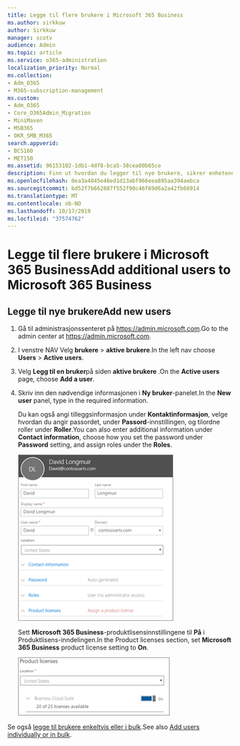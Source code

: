 ```yaml
---
title: Legge til flere brukere i Microsoft 365 Business
ms.author: sirkkuw
author: Sirkkuw
manager: scotv
audience: Admin
ms.topic: article
ms.service: o365-administration
localization_priority: Normal
ms.collection:
- Adm_O365
- M365-subscription-management
ms.custom:
- Adm_O365
- Core_O365Admin_Migration
- MiniMaven
- MSB365
- OKR_SMB_M365
search.appverid:
- BCS160
- MET150
ms.assetid: 96153102-1db1-4df8-bca5-38cea80b65ce
description: Finn ut hvordan du legger til nye brukere, sikrer enhetene deres og tilordner roller i Microsoft 365 Business.
ms.openlocfilehash: 0ea3a4845e46ed1d13abf966eea895aa394aebca
ms.sourcegitcommit: bd52f7b662887f552f90c46f69d6a2a42fb66914
ms.translationtype: MT
ms.contentlocale: nb-NO
ms.lasthandoff: 10/17/2019
ms.locfileid: "37574762"
---
```

# <a name="add-additional-users-to-microsoft-365-business"></a><span data-ttu-id="78e8e-103">Legge til flere brukere i Microsoft 365 Business</span><span class="sxs-lookup"><span data-stu-id="78e8e-103">Add additional users to Microsoft 365 Business</span></span>

## <a name="add-new-users"></a><span data-ttu-id="78e8e-104">Legge til nye brukere</span><span class="sxs-lookup"><span data-stu-id="78e8e-104">Add new users</span></span>

1. <span data-ttu-id="78e8e-105">Gå til administrasjonssenteret på <a href="https://go.microsoft.com/fwlink/p/?linkid=837890" target="_blank">https://admin.microsoft.com</a>.</span><span class="sxs-lookup"><span data-stu-id="78e8e-105">Go to the admin center at <a href="https://go.microsoft.com/fwlink/p/?linkid=837890" target="_blank">https://admin.microsoft.com</a>.</span></span> 
2. <span data-ttu-id="78e8e-106">I venstre NAV Velg **brukere** \> **aktive brukere**.</span><span class="sxs-lookup"><span data-stu-id="78e8e-106">In the left nav choose **Users** \> **Active users**.</span></span>
1. <span data-ttu-id="78e8e-107">Velg **Legg til en bruker**på siden **aktive brukere** .</span><span class="sxs-lookup"><span data-stu-id="78e8e-107">On the **Active users** page, choose **Add a user**.</span></span>
 4. <span data-ttu-id="78e8e-108">Skriv inn den nødvendige informasjonen i **Ny bruker**-panelet.</span><span class="sxs-lookup"><span data-stu-id="78e8e-108">In the **New user** panel, type in the required information.</span></span> 
  
    <span data-ttu-id="78e8e-109">Du kan også angi tilleggsinformasjon under **Kontaktinformasjon**, velge hvordan du angir passordet, under **Passord**-innstillingen, og tilordne roller under **Roller**.</span><span class="sxs-lookup"><span data-stu-id="78e8e-109">You can also enter additional information under **Contact information**, choose how you set the password under **Password** setting, and assign roles under the **Roles**.</span></span>
      
    ![Enter user information in the New user card](media/f04d39ca-48be-4868-8330-8552a4754c8b.png)
      
    <span data-ttu-id="78e8e-111">Sett **Microsoft 365 Business**-produktlisensinnstillingene til **På** i Produktlisens-inndelingen.</span><span class="sxs-lookup"><span data-stu-id="78e8e-111">In the Product licenses section, set **Microsoft 365 Business** product license setting to **On**.</span></span>
      
    ![Set the license setting to On position](media/7404f7f7-93bc-44a3-9ffb-4208b5b17402.png)
  
<span data-ttu-id="78e8e-113">Se også [legge til brukere enkeltvis eller i bulk](https://docs.microsoft.com/office365/admin/add-users/add-users).</span><span class="sxs-lookup"><span data-stu-id="78e8e-113">See also [Add users individually or in bulk](https://docs.microsoft.com/office365/admin/add-users/add-users).</span></span>
  
